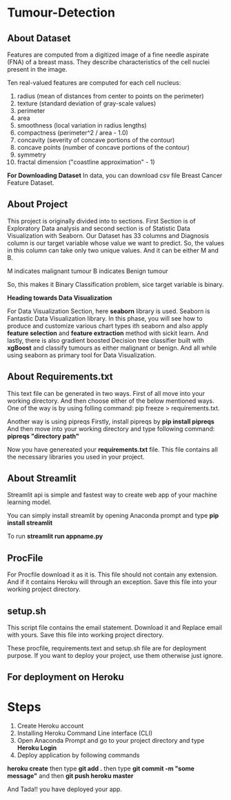 # Tumour-Detection

## About Dataset

Features are computed from a digitized image of a fine needle aspirate (FNA) of a breast mass. They describe characteristics of the cell nuclei present in the image.

Ten real-valued features are computed for each cell nucleus:

1) radius (mean of distances from center to points on the perimeter)
2) texture (standard deviation of gray-scale values)
3) perimeter
4) area
5) smoothness (local variation in radius lengths)
6) compactness (perimeter^2 / area - 1.0)
7) concavity (severity of concave portions of the contour)
8) concave points (number of concave portions of the contour)
9) symmetry
10) fractal dimension ("coastline approximation" - 1)

**For Downloading Dataset**
In data, you can download csv file Breast Cancer Feature Dataset. 

## About Project
This project is originally divided into to sections. First Section is of Exploratory Data analysis and second section is of Statistic Data Visualization with Seaborn. 
Our Dataset has 33 columns and Diagnosis column is our target variable whose value we want to predict. So, the values in this column can take only two unique values. And it can be either M and B. 

M indicates malignant tumour
B indicates Benign tumour

So, this makes it Binary Classification problem, sice target variable is binary.

**Heading towards Data Visualization**

For Data Visualization Section, here **seaborn** library is used. Seaborn is Fantastic Data Visualization library. In this phase, you will see how to produce and customize various chart types ith seaborn and also apply **feature selection** and **feature extraction** method with sickit learn. And lastly, there is also gradient boosted Decision tree classifier built with **xgBoost** and classify tumours as either malignant or benign.
And all while using seaborn as primary tool for Data Visualization.



## About Requirements.txt

This text file can be generated in two ways. 
First of all move into your working directory. And then choose either of the below mentioned ways.
One of the way is by using folling command:
  pip freeze > requirements.txt.
  
Another way is using pipreqs
Firstly, install pipreqs by **pip install pipreqs**
And then move into your working directory and type following command:
  **pipreqs "directory path"**
  
Now you have genereated your **requirements.txt** file. This file contains all the necessary libraries you used in your project.

## About Streamlit

Streamlit api is simple and fastest way to create web app of your machine learning model.

You can simply install streamlit by opening Anaconda prompt and type
  **pip install streamlit**
 
To run 
  **streamlit run appname.py**

## ProcFile

For Procfile download it as it is. This file should not contain any extension. And if it contains Heroku will through an exception.
Save this file into your working project directory.

## setup.sh

This script file contains the email statement. Download it and Replace email with yours.
Save this file into working project directory.

These procfile, requirements.text and setup.sh file are for deployment purpose. If you want to deploy your project, use them otherwise just ignore.

## For deployment on Heroku

# Steps
1) Create Heroku account
2) Installing Heroku Command Line interface (CLI)
3) Open Anaconda Prompt and go to your project directory and type **Heroku Login**
4) Deploy application by following commands
  
  **heroku create**
   then type **git add .**
   then type **git commit -m "some message"**
   and then **git push heroku master**
   
   And Tada!! you have deployed your app.
  



